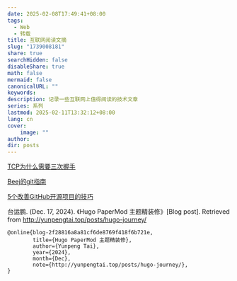 ```yaml
---
date: 2025-02-08T17:49:41+08:00
tags:
  - Web
  - 转载
title: 互联网阅读文摘
slug: "1739008181"
share: true
searchHidden: false
disableShare: true
math: false
mermaid: false
canonicalURL: ""
keywords: 
description: 记录一些互联网上值得阅读的技术文章
series: 系列
lastmod: 2025-02-11T13:32:12+08:00
lang: cn
cover:
    image: ""
author: 
dir: posts
---
```

[TCP为什么需要三次握手](https://www.pixelstech.net/article/1727412048-Why-TCP-needs-3-handshakes)

[Beej的git指南](https://beej.us/guide/bggit/html/split/index.html)

[5个改善GitHub开源项目的技巧](https://github.blog/open-source/maintainers/5-tips-for-promoting-your-open-source-project/)

台运鹏. (Dec. 17, 2024). 《Hugo PaperMod 主题精装修》[Blog post]. Retrieved from http://yunpengtai.top/posts/hugo-journey/

```fallback
@online{blog-2f28816a8a81cf6de8769f418f6b721e,
        title={Hugo PaperMod 主题精装修},
        author={Yunpeng Tai},
        year={2024},
        month={Dec},
        note={http://yunpengtai.top/posts/hugo-journey/},
}
```